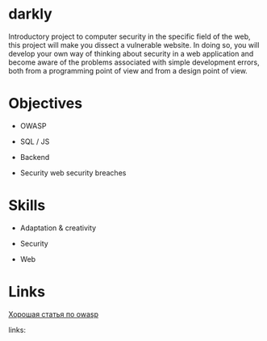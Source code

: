 # darkly
Introductory project to computer security in the specific field of the web, this project will make you dissect a vulnerable website. In doing so, you will develop your own way of thinking about security in a web application and become aware of the problems associated with simple development errors, both from a programming point of view and from a design point of view.

#  Objectives

* OWASP

* SQL / JS

* Backend

* Security web security breaches


# Skills
* Adaptation & creativity

* Security

* Web


# Links

[Хорошая статья по owasp](https://habr.com/ru/company/simplepay/blog/258499/)

links:

